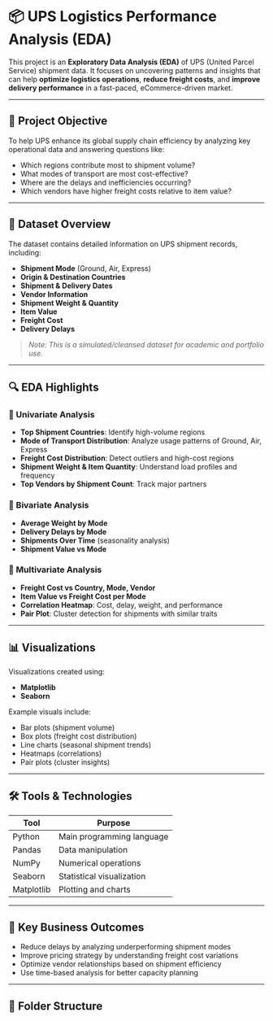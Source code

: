 # 📦 UPS Logistics Performance Analysis (EDA)

This project is an **Exploratory Data Analysis (EDA)** of UPS (United Parcel Service) shipment data. It focuses on uncovering patterns and insights that can help **optimize logistics operations**, **reduce freight costs**, and **improve delivery performance** in a fast-paced, eCommerce-driven market.

---

## 🚀 Project Objective

To help UPS enhance its global supply chain efficiency by analyzing key operational data and answering questions like:

- Which regions contribute most to shipment volume?
- What modes of transport are most cost-effective?
- Where are the delays and inefficiencies occurring?
- Which vendors have higher freight costs relative to item value?

---

## 📁 Dataset Overview

The dataset contains detailed information on UPS shipment records, including:

- **Shipment Mode** (Ground, Air, Express)
- **Origin & Destination Countries**
- **Shipment & Delivery Dates**
- **Vendor Information**
- **Shipment Weight & Quantity**
- **Item Value**
- **Freight Cost**
- **Delivery Delays**

> *Note: This is a simulated/cleansed dataset for academic and portfolio use.*

---

## 🔍 EDA Highlights

### 📌 Univariate Analysis
- **Top Shipment Countries**: Identify high-volume regions
- **Mode of Transport Distribution**: Analyze usage patterns of Ground, Air, Express
- **Freight Cost Distribution**: Detect outliers and high-cost regions
- **Shipment Weight & Item Quantity**: Understand load profiles and frequency
- **Top Vendors by Shipment Count**: Track major partners

### 📌 Bivariate Analysis
- **Average Weight by Mode**
- **Delivery Delays by Mode**
- **Shipments Over Time** (seasonality analysis)
- **Shipment Value vs Mode**

### 📌 Multivariate Analysis
- **Freight Cost vs Country, Mode, Vendor**
- **Item Value vs Freight Cost per Mode**
- **Correlation Heatmap**: Cost, delay, weight, and performance
- **Pair Plot**: Cluster detection for shipments with similar traits

---

## 📊 Visualizations

Visualizations created using:
- **Matplotlib**
- **Seaborn**

Example visuals include:
- Bar plots (shipment volume)
- Box plots (freight cost distribution)
- Line charts (seasonal shipment trends)
- Heatmaps (correlations)
- Pair plots (cluster insights)

---

## 🛠️ Tools & Technologies

| Tool         | Purpose                   |
|--------------|---------------------------|
| Python       | Main programming language |
| Pandas       | Data manipulation         |
| NumPy        | Numerical operations      |
| Seaborn      | Statistical visualization |
| Matplotlib   | Plotting and charts       |

---

## 🎯 Key Business Outcomes

- Reduce delays by analyzing underperforming shipment modes
- Improve pricing strategy by understanding freight cost variations
- Optimize vendor relationships based on shipment efficiency
- Use time-based analysis for better capacity planning

---

## 📎 Folder Structure

